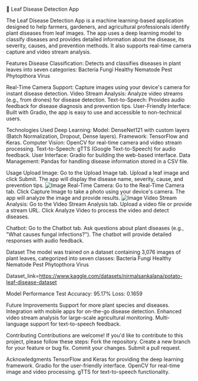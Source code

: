 🌿 Leaf Disease Detection App


The Leaf Disease Detection App is a machine learning-based application designed to help farmers, gardeners, and agricultural professionals identify plant diseases from leaf images. The app uses a deep learning model to classify diseases and provides detailed information about the disease, its severity, causes, and prevention methods. It also supports real-time camera capture and video stream analysis.

Features
Disease Classification: Detects and classifies diseases in plant leaves into seven categories:
Bacteria
Fungi
Healthy
Nematode
Pest
Phytopthora
Virus

Real-Time Camera Support: Capture images using your device's camera for instant disease detection.
Video Stream Analysis: Analyze video streams (e.g., from drones) for disease detection.
Text-to-Speech: Provides audio feedback for disease diagnosis and prevention tips.
User-Friendly Interface: Built with Gradio, the app is easy to use and accessible to non-technical users.

Technologies Used
Deep Learning:
Model: DenseNet121 with custom layers (Batch Normalization, Dropout, Dense layers).
Framework: TensorFlow and Keras.
Computer Vision: OpenCV for real-time camera and video stream processing.
Text-to-Speech: gTTS (Google Text-to-Speech) for audio feedback.
User Interface: Gradio for building the web-based interface.
Data Management: Pandas for handling disease information stored in a CSV file.

Usage
Upload Image:
Go to the Upload Image tab.
Upload a leaf image and click Submit.
The app will display the disease name, severity, cause, and prevention tips.
![Image](https://github.com/user-attachments/assets/bce19b59-1b3b-44b2-85e4-e5a5a67b19db)
Real-Time Camera:
Go to the Real-Time Camera tab.
Click Capture Image to take a photo using your device's camera.
The app will analyze the image and provide results.
![Image](https://github.com/user-attachments/assets/a3b7e143-6803-43c9-813d-fbac1b911d73)
Video Stream Analysis:
Go to the Video Stream Analysis tab.
Upload a video file or provide a stream URL.
Click Analyze Video to process the video and detect diseases.

Chatbot:
Go to the Chatbot tab.
Ask questions about plant diseases (e.g., "What causes fungal infections?").
The chatbot will provide detailed responses with audio feedback.

Dataset
The model was trained on a dataset containing 3,076 images of plant leaves, categorized into seven classes:
Bacteria
Fungi
Healthy
Nematode
Pest
Phytopthora
Virus

Dataset_link=https://www.kaggle.com/datasets/nirmalsankalana/potato-leaf-disease-dataset

Model Performance
Test Accuracy: 95.17%
Loss: 0.1659

Future Improvements
Support for more plant species and diseases.
Integration with mobile apps for on-the-go disease detection.
Enhanced video stream analysis for large-scale agricultural monitoring.
Multi-language support for text-to-speech feedback.

Contributing
Contributions are welcome! If you'd like to contribute to this project, please follow these steps:
Fork the repository.
Create a new branch for your feature or bug fix.
Commit your changes.
Submit a pull request.

Acknowledgments
TensorFlow and Keras for providing the deep learning framework.
Gradio for the user-friendly interface.
OpenCV for real-time image and video processing.
gTTS for text-to-speech functionality.
